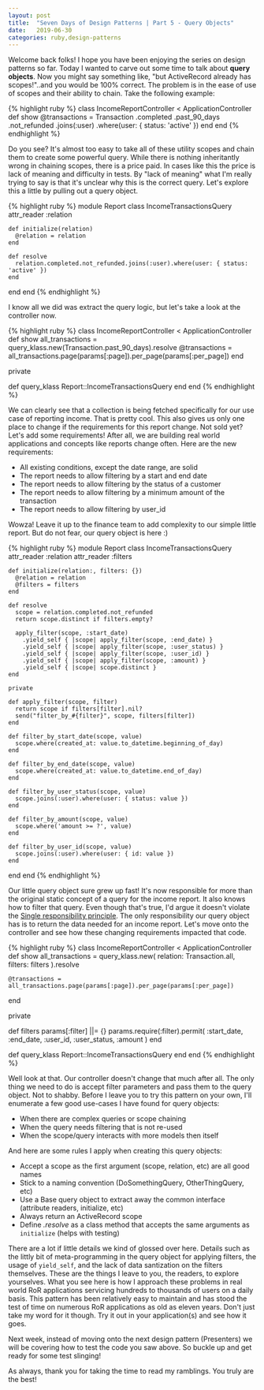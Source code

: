 ```yaml
---
layout: post
title:  "Seven Days of Design Patterns | Part 5 - Query Objects"
date:   2019-06-30
categories: ruby,design-patterns
---
```


Welcome back folks! I hope you have been enjoying the series on design patterns so far. Today I wanted to carve out some time to talk about **query objects**. Now you might say something like, "but ActiveRecord already has scopes!"..and you would be 100% correct. The problem is in the ease of use of scopes and their ability to chain. Take the following example:

{% highlight ruby %}
class IncomeReportController < ApplicationController
  def show
    @transactions = Transaction
                      .completed
                      .past_90_days
                      .not_refunded
                      .joins(:user)
                      .where(user: { status: 'active' })
  end
end
{% endhighlight %}

Do you see? It's almost too easy to take all of these utility scopes and chain them to create some powerful query. While there is nothing inheritantly wrong in chaining scopes, there is a price paid. In cases like this the price is lack of meaning and difficulty in tests. By "lack of meaning" what I'm really trying to say is that it's unclear why this is the correct query. Let's explore this a little by pulling out a query object.

{% highlight ruby %}
module Report
  class IncomeTransactionsQuery
    attr_reader :relation

    def initialize(relation)
      @relation = relation
    end

    def resolve
      relation.completed.not_refunded.joins(:user).where(user: { status: 'active' })
    end
  end
end
{% endhighlight %}

I know all we did was extract the query logic, but let's take a look at the controller now.

{% highlight ruby %}
class IncomeReportController < ApplicationController
  def show
    all_transactions = query_klass.new(Transaction.past_90_days).resolve
    @transactions = all_transactions.page(params[:page]).per_page(params[:per_page])
  end

  private

  def query_klass
    Report::IncomeTransactionsQuery
  end
end
{% endhighlight %}

We can clearly see that a collection is being fetched specifically for our use case of reporting income. That is pretty cool. This also gives us only one place to change if the requirements for this report change. Not sold yet? Let's add some requirements! After all, we are building real world applications and concepts like reports change often. Here are the new requirements:

* All existing conditions, except the date range, are solid
* The report needs to allow filtering by a start and end date
* The report needs to allow filtering by the status of a customer
* The report needs to allow filtering by a minimum amount of the transaction
* The report needs to allow filtering by user_id

Wowza! Leave it up to the finance team to add complexity to our simple little report. But do not fear, our query object is here :)

{% highlight ruby %}
module Report
  class IncomeTransactionsQuery
    attr_reader :relation
    attr_reader :filters

    def initialize(relation:, filters: {})
      @relation = relation
      @filters = filters
    end

    def resolve
      scope = relation.completed.not_refunded
      return scope.distinct if filters.empty?

      apply_filter(scope, :start_date)
        .yield_self { |scope| apply_filter(scope, :end_date) }
        .yield_self { |scope| apply_filter(scope, :user_status) }
        .yield_self { |scope| apply_filter(scope, :user_id) }
        .yield_self { |scope| apply_filter(scope, :amount) }
        .yield_self { |scope| scope.distinct }
    end

    private

    def apply_filter(scope, filter)
      return scope if filters[filter].nil?
      send("filter_by_#{filter}", scope, filters[filter])
    end

    def filter_by_start_date(scope, value)
      scope.where(created_at: value.to_datetime.beginning_of_day)
    end

    def filter_by_end_date(scope, value)
      scope.where(created_at: value.to_datetime.end_of_day)
    end

    def filter_by_user_status(scope, value)
      scope.joins(:user).where(user: { status: value })
    end

    def filter_by_amount(scope, value)
      scope.where('amount >= ?', value)
    end

    def filter_by_user_id(scope, value)
      scope.joins(:user).where(user: { id: value })
    end
  end
end
{% endhighlight %}

Our little query object sure grew up fast! It's now responsible for more than the original static concept of a query for the income report. It also knows how to filter that query. Even though that's true, I'd argue it doesn't violate the [Single responsibility principle](https://en.wikipedia.org/wiki/Single_responsibility_principle). The only responsibility our query object has is to return the data needed for an income report. Let's move onto the controller and see how these changing requirements impacted that code.

{% highlight ruby %}
class IncomeReportController < ApplicationController
  def show
    all_transactions = query_klass.new(
      relation: Transaction.all,
      filters: filters
    ).resolve

    @transactions = all_transactions.page(params[:page]).per_page(params[:per_page])
  end

  private

  def filters
    params[:filter] ||= {}
    params.require(:filter).permit(
      :start_date,
      :end_date,
      :user_id,
      :user_status,
      :amount
    )
  end

  def query_klass
    Report::IncomeTransactionsQuery
  end
end
{% endhighlight %}

Well look at that. Our controller doesn't change that much after all. The only thing we need to do is accept filter parameters and pass them to the query object. Not to shabby. Before I leave you to try this pattern on your own, I'll enumerate a few good use-cases I have found for query objects:

* When there are complex queries or scope chaining
* When the query needs filtering that is not re-used
* When the scope/query interacts with more models then itself

And here are some rules I apply when creating this query objects:

* Accept a scope as the first argument (scope, relation, etc) are all good names
* Stick to a naming convention (DoSomethingQuery, OtherThingQuery, etc)
* Use a Base query object to extract away the common interface (attribute readers, initialize, etc)
* Always return an ActiveRecord scope
* Define *.resolve* as a class method that accepts the same arguments as `initialize` (helps with testing)

There are a lot if little details we kind of glossed over here. Details such as the littly bit of meta-programming in the query object for applying filters, the usage of `yield_self`, and the lack of data santization on the filters themselves. These are the things I leave to you, the readers, to explore yourselves. What you see here is how I approach these problems in real world RoR applications servicing hundreds to thousands of users on a daily basis. This pattern has been relatively easy to maintain and has stood the test of time on numerous RoR applications as old as eleven years. Don't just take my word for it though. Try it out in your application(s) and see how it goes.

Next week, instead of moving onto the next design pattern (Presenters) we will be covering how to test the code you saw above. So buckle up and get ready for some test slinging!

As always, thank you for taking the time to read my ramblings. You truly are the best!

